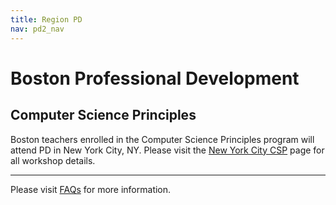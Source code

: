 ```yaml
---
title: Region PD
nav: pd2_nav
---
```



# Boston Professional Development

## Computer Science Principles

Boston teachers enrolled in the Computer Science Principles program will attend PD in New York City, NY. Please visit the [New York City CSP](/educate/pd/15-16/nyc) page for all workshop details. 

----------
Please visit [FAQs](/educate/pd/15-16/faq) for more information.

<br />
<br />